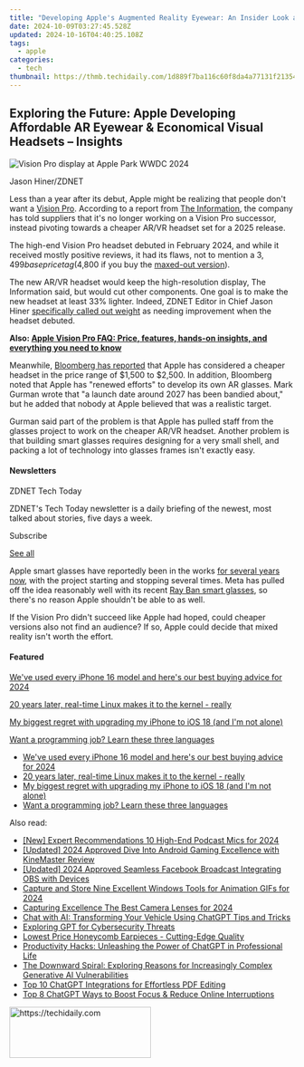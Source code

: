 ```yaml
---
title: "Developing Apple's Augmented Reality Eyewear: An Insider Look at Future Affordable Vision Tech - ZDNet"
date: 2024-10-09T03:27:45.528Z
updated: 2024-10-16T04:40:25.108Z
tags:
  - apple
categories:
  - tech
thumbnail: https://thmb.techidaily.com/1d889f7ba116c60f8da4a77131f21354069b9feb0f07282f1ae108dd24c44c29.jpg
---
```


## Exploring the Future: Apple Developing Affordable AR Eyewear & Economical Visual Headsets – Insights

![Vision Pro display at Apple Park WWDC 2024](https://www.zdnet.com/a/img/resize/97653e5839fcb31bc6089e4e533e9a9d45b3c89b/2024/06/10/1e3aada3-5f9c-4f27-b438-eadc4f11743f/vision-pro-display-apple-park-wwdc-2024.jpg?auto=webp&width=1280)

Jason Hiner/ZDNET

Less than a year after its debut, Apple might be realizing that people don't want a [Vision Pro](https://www.zdnet.com/article/apple-vision-pro-faq-price-features-hands-on-insights-and-everything-you-need-to-know/). According to a report from [The Information](https://www.theinformation.com/articles/apple-suspends-work-on-next-high-end-headset-focused-on-releasing-cheaper-model-in-late-2025), the company has told suppliers that it's no longer working on a Vision Pro successor, instead pivoting towards a cheaper AR/VR headset set for a 2025 release.

The high-end Vision Pro headset debuted in February 2024, and while it received mostly positive reviews, it had its flaws, not to mention a $3,499 base price tag ($4,800 if you buy the [maxed-out version](https://www.zdnet.com/article/i-configured-vision-pro-with-apples-highest-upgrades-and-the-price-was-surprisingly-fair/)).

The new AR/VR headset would keep the high-resolution display, The Information said, but would cut other components. One goal is to make the new headset at least 33% lighter. Indeed, ZDNET Editor in Chief Jason Hiner [specifically called out weight](https://www.zdnet.com/article/apple-vision-pro-review/) as needing improvement when the headset debuted. 

**Also: [Apple Vision Pro FAQ: Price, features, hands-on insights, and everything you need to know](https://www.zdnet.com/article/apple-vision-pro-faq-price-features-hands-on-insights-and-everything-you-need-to-know/)**

Meanwhile, [Bloomberg has reported](https://www.bloomberg.com/news/newsletters/2023-10-15/apple-october-2023-executive-promotions-new-vps-of-retail-software-operations-lnrh4t94?srnd=undefined&sref=ExbtjcSG) that Apple has considered a cheaper headset in the price range of $1,500 to $2,500\. In addition, Bloomberg noted that Apple has "renewed efforts" to develop its own AR glasses. Mark Gurman wrote that "a launch date around 2027 has been bandied about," but he added that nobody at Apple believed that was a realistic target. 

Gurman said part of the problem is that Apple has pulled staff from the glasses project to work on the cheaper AR/VR headset. Another problem is that building smart glasses requires designing for a very small shell, and packing a lot of technology into glasses frames isn't exactly easy.

#### Newsletters

ZDNET Tech Today

ZDNET's Tech Today newsletter is a daily briefing of the newest, most talked about stories, five days a week.

 Subscribe

[See all](https://www.zdnet.com/newsletters/)

Apple smart glasses have reportedly been in the works [for several years now](https://www.zdnet.com/article/apple-smart-glasses-could-be-an-iphone-accessory-cheaper-than-vision-pro-suggests-new-patent/), with the project starting and stopping several times. Meta has pulled off the idea reasonably well with its recent [Ray Ban smart glasses](https://www.zdnet.com/article/why-metas-ray-ban-smart-glasses-are-my-favorite-tech-purchase-this-year/), so there's no reason Apple shouldn't be able to as well.

If the Vision Pro didn't succeed like Apple had hoped, could cheaper versions also not find an audience? If so, Apple could decide that mixed reality isn't worth the effort.

#### Featured

[We've used every iPhone 16 model and here's our best buying advice for 2024](https://www.zdnet.com/article/iphone-16-pro-max-buying-advice-2024/ "We've used every iPhone 16 model and here's our best buying advice for 2024")

[20 years later, real-time Linux makes it to the kernel - really](https://www.zdnet.com/article/20-years-later-real-time-linux-makes-it-to-the-kernel-really/ "20 years later, real-time Linux makes it to the kernel - really")

[My biggest regret with upgrading my iPhone to iOS 18 (and I'm not alone)](https://www.zdnet.com/article/my-biggest-regret-with-upgrading-my-iphone-to-ios-18-and-im-not-alone/ "My biggest regret with upgrading my iPhone to iOS 18 (and I'm not alone)")

[Want a programming job? Learn these three languages](https://www.zdnet.com/article/want-a-programming-job-learn-these-three-languages/ "Want a programming job? Learn these three languages")

* [We've used every iPhone 16 model and here's our best buying advice for 2024](https://www.zdnet.com/article/iphone-16-pro-max-buying-advice-2024/ "We've used every iPhone 16 model and here's our best buying advice for 2024")
* [20 years later, real-time Linux makes it to the kernel - really](https://www.zdnet.com/article/20-years-later-real-time-linux-makes-it-to-the-kernel-really/ "20 years later, real-time Linux makes it to the kernel - really")
* [My biggest regret with upgrading my iPhone to iOS 18 (and I'm not alone)](https://www.zdnet.com/article/my-biggest-regret-with-upgrading-my-iphone-to-ios-18-and-im-not-alone/ "My biggest regret with upgrading my iPhone to iOS 18 (and I'm not alone)")
* [Want a programming job? Learn these three languages](https://www.zdnet.com/article/want-a-programming-job-learn-these-three-languages/ "Want a programming job? Learn these three languages")

<ins class="adsbygoogle"
     style="display:block"
     data-ad-format="autorelaxed"
     data-ad-client="ca-pub-7571918770474297"
     data-ad-slot="1223367746"></ins>

<ins class="adsbygoogle"
     style="display:block"
     data-ad-client="ca-pub-7571918770474297"
     data-ad-slot="8358498916"
     data-ad-format="auto"
     data-full-width-responsive="true"></ins>

<span class="atpl-alsoreadstyle">Also read:</span>
<div><ul>
<li><a href="https://fox-boxes.techidaily.com/new-expert-recommendations-10-high-end-podcast-mics-for-2024/"><u>[New] Expert Recommendations 10 High-End Podcast Mics for 2024</u></a></li>
<li><a href="https://fox-info.techidaily.com/updated-2024-approved-dive-into-android-gaming-excellence-with-kinemaster-review/"><u>[Updated] 2024 Approved Dive Into Android Gaming Excellence with KineMaster Review</u></a></li>
<li><a href="https://facebook-video-files.techidaily.com/updated-2024-approved-seamless-facebook-broadcast-integrating-obs-with-devices/"><u>[Updated] 2024 Approved Seamless Facebook Broadcast Integrating OBS with Devices</u></a></li>
<li><a href="https://screen-recording.techidaily.com/capture-and-store-nine-excellent-windows-tools-for-animation-gifs-for-2024/"><u>Capture and Store Nine Excellent Windows Tools for Animation GIFs for 2024</u></a></li>
<li><a href="https://extra-hints.techidaily.com/capturing-excellence-the-best-camera-lenses-for-2024/"><u>Capturing Excellence The Best Camera Lenses for 2024</u></a></li>
<li><a href="https://tech-hub.techidaily.com/chat-with-ai-transforming-your-vehicle-using-chatgpt-tips-and-tricks/"><u>Chat with AI: Transforming Your Vehicle Using ChatGPT Tips and Tricks</u></a></li>
<li><a href="https://tech-hub.techidaily.com/exploring-gpt-for-cybersecurity-threats/"><u>Exploring GPT for Cybersecurity Threats</u></a></li>
<li><a href="https://buynow-reviews.techidaily.com/lowest-price-honeycomb-earpieces-cutting-edge-quality/"><u>Lowest Price Honeycomb Earpieces - Cutting-Edge Quality</u></a></li>
<li><a href="https://tech-haven.techidaily.com/productivity-hacks-unleashing-the-power-of-chatgpt-in-professional-life/"><u>Productivity Hacks: Unleashing the Power of ChatGPT in Professional Life</u></a></li>
<li><a href="https://tech-hub.techidaily.com/the-downward-spiral-exploring-reasons-for-increasingly-complex-generative-ai-vulnerabilities/"><u>The Downward Spiral: Exploring Reasons for Increasingly Complex Generative AI Vulnerabilities</u></a></li>
<li><a href="https://tech-hub.techidaily.com/top-10-chatgpt-integrations-for-effortless-pdf-editing/"><u>Top 10 ChatGPT Integrations for Effortless PDF Editing</u></a></li>
<li><a href="https://tech-hub.techidaily.com/top-8-chatgpt-ways-to-boost-focus-and-reduce-online-interruptions/"><u>Top 8 ChatGPT Ways to Boost Focus & Reduce Online Interruptions</u></a></li>
</ul></div>

<!-- affiliate ads begin -->
<a href="https://bluettius.sjv.io/c/5597632/2139112/17108" target="_top" id="2139112">
  <img src="//a.impactradius-go.com/display-ad/17108-2139112" border="0" alt="https://techidaily.com" width="250" height="90"/>
</a>
<img height="0" width="0" src="https://bluettius.sjv.io/i/5597632/2139112/17108" style="position:absolute;visibility:hidden;" border="0" />
<!-- affiliate ads end -->

